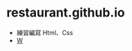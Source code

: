 # restaurant.github.io
- 練習編寫 Html、Css
- [W](https://jim255060.github.io/restaurant.github.io/%E9%A4%90%E5%BB%B3%E7%B6%B2%E7%AB%99/restuarent.html)
